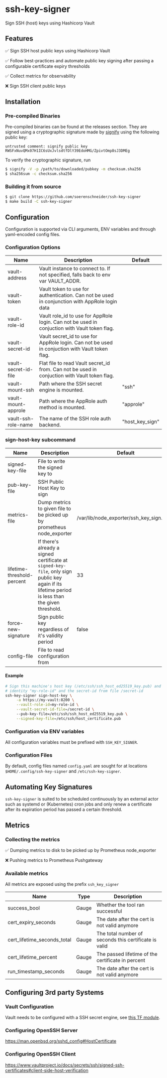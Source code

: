 
# ssh-key-signer

Sign SSH (host) keys using Hashicorp Vault

## Features

✅ Sign SSH host public keys using Hashicorp Vault

✅ Follow best-practices and automate public key signing after passing a configurable certificate expiry thresholds

✅ Collect metrics for observability

❌ Sign SSH client public keys

## Installation

### Pre-compiled Binaries

Pre-compiled binaries can be found at the releases section. They are signed using a cryptographic signature made by [signify](https://man.openbsd.org/signify.1) using the following public key: 
```
untrusted comment: signify public key
RWSFxNuvQMx07H1IC6sUxJvlsdtfDlY39EdoHMG/ZpivtOmp8sJ3DMEg
```

To verify the cryptographic signature, run
```bash
$ signify -V -p /path/to/downloaded/pubkey -m checksum.sha256
$ sha256sum -c checksum.sha256
```

### Building it from source

```sh
$ git clone https://github.com/soerenschneider/ssh-key-signer
$ make build -C ssh-key-signer
```

## Configuration
Configuration is supported via CLI arguments, ENV variables and through yaml-encoded config files.

### Configuration Options

| Name                 | Description                                                                                   | Default   |
|----------------------|-----------------------------------------------------------------------------------------------|-----------|
| vault-address        | Vault instance to connect to. If not specified, falls back to env var VAULT_ADDR.             |           |
| vault-token          | Vault token to use for authentication. Can not be used in conjunction with AppRole login data |           |
| vault-role-id        | Vault role_id to use for AppRole login. Can not be used in conjuction with Vault token flag.  |           |
| vault-secret-id      | Vault secret_id to use for AppRole login. Can not be used in conjuction with Vault token flag.|           |
| vault-secret-id-file | Flat file to read Vault secret_id from. Can not be used in conjuction with Vault token flag.  |           |
| vault-mount-ssh      | Path where the SSH secret engine is mounted.                                                  | "ssh"     |
| vault-mount-approle  | Path where the AppRole auth method is mounted.                                                | "approle" |
| vault-ssh-role-name  | The name of the SSH role auth backend.                                                        | "host_key_sign" |

### sign-host-key subcommand
| Name                 | Description                                                                                   | Default   |
|----------------------|-----------------------------------------------------------------------------------------------|-----------|
| signed-key-file      | File to write the signed key to                                                               |           |
| pub-key-file         | SSH Public Host Key to sign                                                                   |           |
| metrics-file         | Dump metrics to given file to be picked up by prometheus node_exporter                        | /var/lib/node_exporter/ssh_key_sign.prom |
| lifetime-threshold-percent | If there's already a signed certificate at `signed-key-file`, only sign public key again if its lifetime period is less than the given threshold.                                                              | 33        |
| force-new-signature  | Sign public key regardless of it's validity period                                            | false     |
| config-file          | File to read configuration from

#### Example

```bash
# Sign this machine's host key (/etc/ssh/ssh_host_ed25519_key.pub) and write the received certificate to /etc/ssh/host_certificate.pub using the
# identity "my-role-id" and the secret-id from file /secret-id
ssh-key-signer sign-host-key \
     -a https://my-vault:8200 \
     --vault-role-id=my-role-id \
     --vault-secret-id-file=/secret-id \ 
     --pub-key-file=/etc/ssh/ssh_host_ed25519_key.pub \
     --signed-key-file=/etc/ssh/host_certificate.pub
```

### Configuration via ENV variables
All configuration variables must be prefixed with `SSH_KEY_SIGNER`.

### Configuration Files
By default, config files named `config.yaml` are sought for at locations `$HOME/.config/ssh-key-signer` and `/etc/ssh-key-signer`.

## Automating Key Signatures
`ssh-key-signer` is suited to be scheduled continuously by an external actor such as systemd or (Kubernetes) cron jobs and only renew a certificate after its expiration period has passed a certain threshold.

## Metrics

### Collecting the metrics

✅ Dumping metrics to disk to be picked up by Prometheus node_exporter

❌ Pushing metrics to Prometheus Pushgateway

### Available metrics

All metrics are exposed using the prefix `ssh_key_signer`

| Name                        | Type    | Description                                            |
|-----------------------------|---------|--------------------------------------------------------|
| success_bool                | Gauge   | Whether the tool ran successful                        |
| cert_expiry_seconds         | Gauge   | The date after the cert is not valid anymore           |
| cert_lifetime_seconds_total | Gauge   | The total number of seconds this certificate is valid  |
| cert_lifetime_percent       | Gauge   | The passed lifetime of the certificate in percent      | 
| run_timestamp_seconds       | Gauge   | The date after the cert is not valid anymore           |


## Configuring 3rd party Systems

### Vault Configuration
Vault needs to be configured with a SSH secret engine, see [this TF module](https://github.com/soerenschneider/tf-vault/tree/main/secret_ssh). 

### Configuring OpenSSH Server
https://man.openbsd.org/sshd_config#HostCertificate

### Configuring OpenSSH Client
https://www.vaultproject.io/docs/secrets/ssh/signed-ssh-certificates#client-side-host-verification